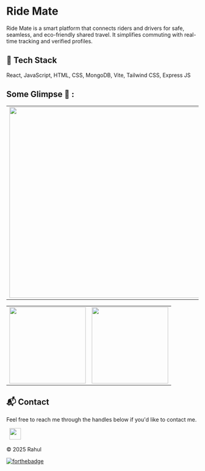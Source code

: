 # Ride Mate
Ride Mate is a smart platform that connects riders and drivers for safe, seamless, and eco-friendly shared travel. It simplifies commuting with real-time tracking and verified profiles.
 
## 📌 Tech Stack
React, JavaScript, HTML, CSS, MongoDB, Vite, Tailwind CSS, Express JS

## Some Glimpse 🤩 :
<table>
 <tr>
  <td><img src = "https://res.cloudinary.com/phantomping/image/upload/v1747759416/Github%20Project/fftplu2nsocte8sk7b86.png" width="500"></td>
  <td><img src = "https://res.cloudinary.com/phantomping/image/upload/v1747759417/Github%20Project/bhqpb5tgz0k29ov6zol6.png" width="500"></td>
 </tr>
</table>
<div align="center">
<table>
<tr>
<td><img src = "https://res.cloudinary.com/phantomping/image/upload/v1747759417/Github%20Project/b5iayxu6iquz3ovt8uwi.png" width="200"></td>
<td><img src = "https://res.cloudinary.com/phantomping/image/upload/v1747759417/Github%20Project/vnuec56elsbk3fpc6wmk.png" width="200"></td>
</table>
</tr>
</div>

<h2>📬 Contact</h2>

Feel free to reach me through the handles below if you'd like to contact me.

&nbsp;&nbsp;<a href="https://www.linkedin.com/in/g-rahul-871002255/"><img src="https://www.felberpr.com/wp-content/uploads/linkedin-logo.png" width="30"></img></a>

© 2025 Rahul

[![forthebadge](https://forthebadge.com/images/badges/built-with-love.svg)](https://forthebadge.com)
